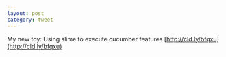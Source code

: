 ```yaml
---
layout: post
category: tweet
---
```

My new toy: Using slime to execute cucumber features [http://cld.ly/bfqxu](http://cld.ly/bfqxu)
